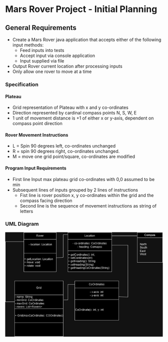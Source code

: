 # Mars Rover Project - Initial Planning

## General Requirements

- Create a Mars Rover java application that accepts either of the following input methods:
  - Feed inputs into tests
  - Accept input via console application
  - Input supplied via file
- Output Rover current location after processing inputs
- Only allow one rover to move at a time

### Specification

#### Plateau

- Grid representation of Plateau with x and y co-ordinates
- Direction represented by cardinal compass points N, S, W, E
- 1 unit of movement distance is +1 of either x or y-axis,
  dependent on compass point direction

#### Rover Movement Instructions
- L = Spin 90 degrees left, co-ordinates unchanged
- R = spin 90 degrees right, co-ordinates unchanged.
- M = move one grid point/square, co-ordinates are modified

#### Program Input Requirements
- First line Input max plateau grid co-ordinates with 0,0 assumed to be min
- Subsequent lines of inputs grouped by 2 lines of instructions 
  - Fist line is rover position x, y  co-ordinates within the grid and the compass facing direction
  - Second line is the sequence of movement instructions as string of letters


### UML Diagram

![MarRoverUMLv1.jpg](MarRoverUMLv1.jpg)


